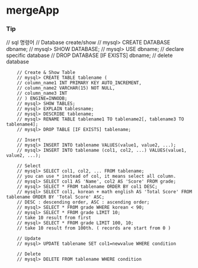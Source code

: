 # mergeApp

### Tip

// sql 명령어
        // Database create/show
        // mysql> CREATE DATABASE dbname;
        // mysql> SHOW DATABASE;
        // mysql> USE dbname; // declare specific database
        // DROP DATABASE [IF EXISTS] dbname; // delete database

        // Create & Show Table
        // mysql> CREATE TABLE tablename (
        // column_name1 INT PRIMARY KEY AUTO_INCREMENT,
        // column_name2 VARCHAR(15) NOT NULL,
        // column_name3 INT
        // ) ENGINE=INNODB;
        // mysql> SHOW TABLES;
        // mysql> EXPLAIN tablesname;
        // mysql> DESCRIBE tablename;
        // mysql> RENAME TABLE tablename1 TO tablename2[, tablename3 TO tablename4];
        // mysql> DROP TABLE [IF EXISTS] tablename;

        // Insert
        // mysql> INSERT INTO tablename VALUES(value1, value2, ...);
        // mysql> INSERT INTO tablename (col1, col2, ...) VALUES(value1, value2, ...);

        // Select
        // mysql> SELECT col1, col2, ... FROM tablename;
        // you can use * instead of col, it means select all column.
        // mysql> SELECT col1 AS 'Name', col2 AS 'Score' FROM grade;
        // mysql> SELECT * FROM tablename ORDER BY col1 DESC;
        // mysql> SELECT col1, korean + math english AS 'Total Score' FROM tablename ORDER BY 'Total Score' ASC;
        // DESC : descending order, ASC : ascending order;
        // mysql> SELECT * FROM grade WHERE korean < 90;
        // mysql> SELECT * FROM grade LIMIT 10;
        // take 10 result from first
        // mysql> SELECT * FROM grade LIMIT 100, 10;
        // take 10 result from 100th. ( records are start from 0 )

        // Update
        // mysql> UPDATE tablename SET col1=newvalue WHERE condition

        // Delete
        // mysql> DELETE FROM tablename WHERE condition
